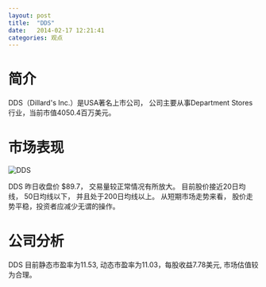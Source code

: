 ```yaml
---
layout: post
title:  "DDS"
date:   2014-02-17 12:21:41
categories: 观点
---
```


# 简介
DDS（Dillard's Inc.）是USA著名上市公司，
公司主要从事Department Stores行业，当前市值4050.4百万美元。

# 市场表现

![DDS](http://finviz.com/chart.ashx?t=DDS&ty=c&ta=1&p=d&s=l)

DDS 昨日收盘价 $89.7，
交易量较正常情况有所放大。
目前股价接近20日均线，
50日均线以下，
并且处于200日均线以上。
从短期市场走势来看，
股价走势平稳，投资者应减少无谓的操作。

# 公司分析
DDS 目前静态市盈率为11.53, 动态市盈率为11.03，每股收益7.78美元,
市场估值较为合理。
